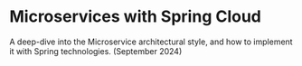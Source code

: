 # Microservices with Spring Cloud
A deep-dive into the Microservice architectural style, and how to implement it with Spring technologies. (September 2024)

